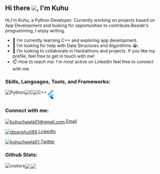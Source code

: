 
<!--
**KuhuChawla/KuhuChawla** is a ✨ _special_ ✨ repository because its `README.md` (this file) appears on your GitHub profile.

Here are some ideas to get you started:

- 🔭 I’m currently working on ...
- 🌱 I’m currently learning ...
- 👯 I’m looking to collaborate on ...
- 🤔 I’m looking for help with ...
- 💬 Ask me about ...
- 📫 How to reach me: ...
- 😄 Pronouns: ...
- ⚡ Fun fact: ...
-->
## Hi there <img src="https://github.com/TheDudeThatCode/TheDudeThatCode/blob/master/Assets/Hi.gif" width="29px">, I'm Kuhu

Hi,I'm Kuhu, a Python Developer. Currently working on projects based on App Development and looking for opportunities to contribute.Beside's programming, I enjoy writing.

- 🌱 I’m currently learning C++ and exploring app development.
- 🤔 I’m looking for help with Data Structures and Algorithms 😭;
- 👯 I’m looking to collaborate in Hackathons and projects. If you like my profile, feel free to get in touch with me!
- 📫 How to reach me: I'm most active on LinkedIn feel free to connect with me.

### Skills, Languages, Tools, and Frameworks:

<img align="left" alt="Python" src="https://icongr.am/devicon/python-original.svg" />
<img align="left" alt="C" src="https://icongr.am/devicon/c-original.svg" />
<img align="left" alt="C++" src="https://icongr.am/devicon/cplusplus-line.svg?size=31&color=currentColor" />
<img align="left" alt="Flutter" src="https://raw.githubusercontent.com/dnfield/flutter_svg/7d374d7107561cbd906d7c0ca26fef02cc01e7c8/example/assets/flutter_logo.svg?sanitize=true" width="25px" />


<br />
<br />

### Connect with me:

<a href="mailto:kuhuchawla01@gmail.com" target="blank"><img align="center" src="https://1000logos.net/wp-content/uploads/2018/05/Gmail-logo.png" alt="kuhuchawla01@gmail.com" height="25" width="25" /> [Email](mailto:kuhuchawla01@gmail.com)

<a href="https://www.linkedin.com/in/dipanshu089/" target="blank"><img align="center" src="https://icon-library.com/images/linkedin-icon-eps/linkedin-icon-eps-29.jpg" alt="dipanshu089" height="25" width="25" /> [LinkedIn](https://www.linkedin.com/in/dipanshu089/)

<a href="https://twitter.com/kuhuchawla01" target="blank"><img align="center" src="https://assets.stickpng.com/images/580b57fcd9996e24bc43c53e.png" alt="kuhuchawla01" height="25" width="25" />  [Twitter](https://twitter.com/kuhuchawla01)

### Github Stats:


<a href="">
  <img align="center" src="https://github-readme-stats.vercel.app/api?username=KuhuChawla&count_private=true&include_all_commits=true&show_icons=true&title_color=007bff&text_color=e7e7e7&icon_color=007bff&bg_color=171c28" />
</a>

<a href="">
  <img align="center" src="https://github-readme-stats.vercel.app/api/top-langs/?username=KuhuChawla&layout=compact&title_color=007bff&text_color=e7e7e7&icon_color=007bff&bg_color=171c28" />
</a>

<!-- ![Dipanshu's Github stats](https://github-readme-stats.vercel.app/api?username=Dipanshu089&count_private=true&include_all_commits=true&show_icons=true&title_color=007bff&text_color=e7e7e7&icon_color=007bff&bg_color=171c28)

![Top Langs](https://github-readme-stats.vercel.app/api/top-langs/?username=KuhuChawla&layout=compact&title_color=007bff&text_color=e7e7e7&icon_color=007bff&bg_color=171c28) -->

[linkedin]: https://www.linkedin.com/in/kuhu-chawla-8a980b1ab/
[twitter]: https://twitter.com/Neymsn


<img align="left" alt="visitors" src="https://visitor-badge.glitch.me/badge?page_id=KuhuChawla.KuhuChawla"/>
